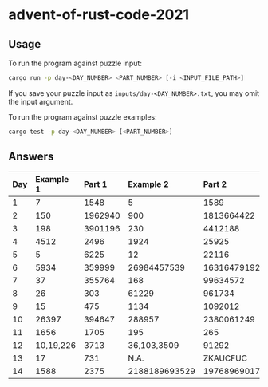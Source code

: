 # advent-of-rust-code-2021

## Usage

To run the program against puzzle input:
```bash
cargo run -p day-<DAY_NUMBER> <PART_NUMBER> [-i <INPUT_FILE_PATH>]
```

If you save your puzzle input as `inputs/day-<DAY_NUMBER>.txt`, you may omit the input argument.

To run the program against puzzle examples:
```bash
cargo test -p day-<DAY_NUMBER> [<PART_NUMBER>]
```

## Answers

| Day | Example 1 | Part 1 | Example 2 | Part 2 |
| :- | :- | :- | :- | :- |
| 1 | 7 | 1548 | 5 | 1589 |
| 2 | 150 | 1962940 | 900 | 1813664422 |
| 3 | 198 | 3901196 | 230 | 4412188 |
| 4 | 4512 | 2496 | 1924 | 25925 |
| 5 | 5 | 6225 | 12 | 22116 |
| 6 | 5934 | 359999 | 26984457539 | 1631647919273 |
| 7 | 37 | 355764 | 168 | 99634572 |
| 8 | 26 | 303 | 61229 | 961734 |
| 9 | 15 | 475 | 1134 | 1092012 |
| 10 | 26397 | 394647 | 288957 | 2380061249 |
| 11 | 1656 | 1705 | 195 | 265 |
| 12 | 10,19,226 | 3713 | 36,103,3509 | 91292 |
| 13 | 17 | 731 | N.A. | ZKAUCFUC |
| 14 | 1588 | 2375 | 2188189693529 | 1976896901756 |
